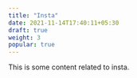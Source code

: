 ```yaml
---
title: "Insta"
date: 2021-11-14T17:40:11+05:30
draft: true
weight: 3
popular: true
---
```


This is some content related to insta.